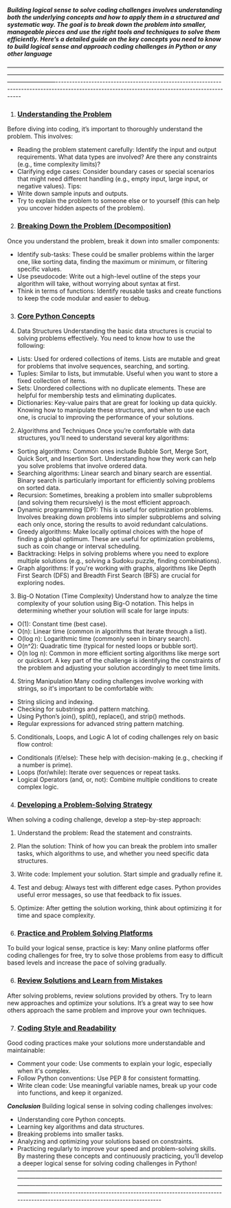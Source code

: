 ***Building logical sense to solve coding challenges involves understanding both the underlying concepts and how to apply them in a structured and systematic way. The goal is to break down the problem into smaller, manageable pieces and use the right tools and techniques to solve them efficiently.
Here’s a detailed guide on the key concepts you need to know to build logical sense and approach coding challenges in Python or any other language***

————————————————————————————————————————————————————————————————————————————————-----------------------------------------------------------------------------------------------------------------------------------------------
1. <h3><u>Understanding the Problem</u></h3>
Before diving into coding, it’s important to thoroughly understand the problem. This involves:
* Reading the problem statement carefully: Identify the input and output requirements. What data types are involved? Are there any constraints (e.g., time complexity limits)?
* Clarifying edge cases: Consider boundary cases or special scenarios that might need different handling (e.g., empty input, large input, or negative values).
Tips:
* Write down sample inputs and outputs.
* Try to explain the problem to someone else or to yourself (this can help you uncover hidden aspects of the problem).

2. <h3><u>Breaking Down the Problem (Decomposition)</u></h3
Once you understand the problem, break it down into smaller components:
* Identify sub-tasks: These could be smaller problems within the larger one, like sorting data, finding the maximum or minimum, or filtering specific values.
* Use pseudocode: Write out a high-level outline of the steps your algorithm will take, without worrying about syntax at first.
* Think in terms of functions: Identify reusable tasks and create functions to keep the code modular and easier to debug.

3. <h3><u>Core Python Concepts</u></h3>
  
1. Data Structures
Understanding the basic data structures is crucial to solving problems effectively. You need to know how to use the following:
* Lists: Used for ordered collections of items. Lists are mutable and great for problems that involve sequences, searching, and sorting.
* Tuples: Similar to lists, but immutable. Useful when you want to store a fixed collection of items.
* Sets: Unordered collections with no duplicate elements. These are helpful for membership tests and eliminating duplicates.
* Dictionaries: Key-value pairs that are great for looking up data quickly.
Knowing how to manipulate these structures, and when to use each one, is crucial to improving the performance of your solutions.

2. Algorithms and Techniques
Once you’re comfortable with data structures, you’ll need to understand several key algorithms:
* Sorting algorithms: Common ones include Bubble Sort, Merge Sort, Quick Sort, and Insertion Sort. Understanding how they work can help you solve problems that involve ordered data.
* Searching algorithms: Linear search and binary search are essential. Binary search is particularly important for efficiently solving problems on sorted data.
* Recursion: Sometimes, breaking a problem into smaller subproblems (and solving them recursively) is the most efficient approach.
* Dynamic programming (DP): This is useful for optimization problems. Involves breaking down problems into simpler subproblems and solving each only once, storing the results to avoid redundant calculations.
* Greedy algorithms: Make locally optimal choices with the hope of finding a global optimum. These are useful for optimization problems, such as coin change or interval scheduling.
* Backtracking: Helps in solving problems where you need to explore multiple solutions (e.g., solving a Sudoku puzzle, finding combinations).
* Graph algorithms: If you're working with graphs, algorithms like Depth First Search (DFS) and Breadth First Search (BFS) are crucial for exploring nodes.

3. Big-O Notation (Time Complexity)
Understand how to analyze the time complexity of your solution using Big-O notation. This helps in determining whether your solution will scale for large inputs:
* O(1): Constant time (best case).
* O(n): Linear time (common in algorithms that iterate through a list).
* O(log n): Logarithmic time (commonly seen in binary search).
* O(n^2): Quadratic time (typical for nested loops or bubble sort).
* O(n log n): Common in more efficient sorting algorithms like merge sort or quicksort.
A key part of the challenge is identifying the constraints of the problem and adjusting your solution accordingly to meet time limits.

4. String Manipulation
Many coding challenges involve working with strings, so it's important to be comfortable with:
* String slicing and indexing.
* Checking for substrings and pattern matching.
* Using Python’s join(), split(), replace(), and strip() methods.
* Regular expressions for advanced string pattern matching.

5. Conditionals, Loops, and Logic
A lot of coding challenges rely on basic flow control:
* Conditionals (if/else): These help with decision-making (e.g., checking if a number is prime).
* Loops (for/while): Iterate over sequences or repeat tasks.
* Logical Operators (and, or, not): Combine multiple conditions to create complex logic.

4. <h3><u>Developing a Problem-Solving Strategy</u></h3>
When solving a coding challenge, develop a step-by-step approach:
1. Understand the problem: Read the statement and constraints.
2. Plan the solution: Think of how you can break the problem into smaller tasks, which algorithms to use, and whether you need specific data structures.
3. Write code: Implement your solution. Start simple and gradually refine it.
4. Test and debug: Always test with different edge cases. Python provides useful error messages, so use that feedback to fix issues.
5. Optimize: After getting the solution working, think about optimizing it for time and space complexity.

5. <h3><u>Practice and Problem Solving Platforms</u></h3>
To build your logical sense, practice is key:
Many online platforms offer coding challenges for free, try to solve those problems from easy to difficult based levels and increase the pace of solving gradually.

6. <h3><u>Review Solutions and Learn from Mistakes</u></h3>
After solving problems, review solutions provided by others. Try to learn new approaches and optimize your solutions. It’s a great way to see how others approach the same problem and improve your own techniques.

7. <h3><u>Coding Style and Readability</u></h3>
Good coding practices make your solutions more understandable and maintainable:
* Comment your code: Use comments to explain your logic, especially when it's complex.
* Follow Python conventions: Use PEP 8 for consistent formatting.
* Write clean code: Use meaningful variable names, break up your code into functions, and keep it organized.

***Conclusion***
Building logical sense in solving coding challenges involves:
* Understanding core Python concepts.
* Learning key algorithms and data structures.
* Breaking problems into smaller tasks.
* Analyzing and optimizing your solutions based on constraints.
* Practicing regularly to improve your speed and problem-solving skills.
By mastering these concepts and continuously practicing, you’ll develop a deeper logical sense for solving coding challenges in Python!
———————————————————————————————————————————————————————————————————————————————————————————————————————————-------------------------------------------------------------------------------------------------------------------
